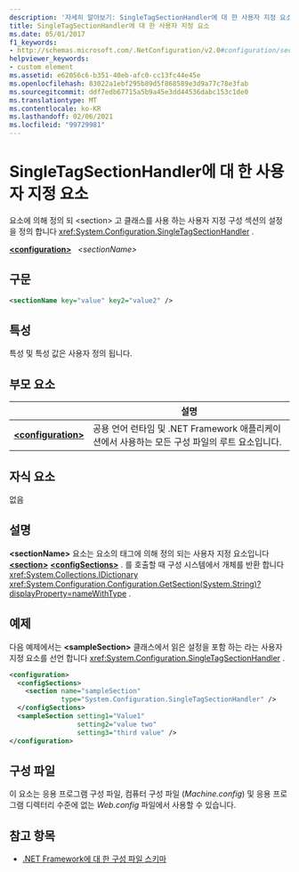 ```yaml
---
description: '자세히 알아보기: SingleTagSectionHandler에 대 한 사용자 지정 요소'
title: SingleTagSectionHandler에 대 한 사용자 지정 요소
ms.date: 05/01/2017
f1_keywords:
- http://schemas.microsoft.com/.NetConfiguration/v2.0#configuration/sectionName
helpviewer_keywords:
- custom element
ms.assetid: e62056c6-b351-40eb-afc0-cc13fc44e45e
ms.openlocfilehash: 83022a1ebf295b89d5f868589e3d9a77c78e3fab
ms.sourcegitcommit: ddf7edb67715a5b9a45e3dd44536dabc153c1de0
ms.translationtype: MT
ms.contentlocale: ko-KR
ms.lasthandoff: 02/06/2021
ms.locfileid: "99729981"
---
```

# <a name="custom-element-for-singletagsectionhandler"></a>SingleTagSectionHandler에 대 한 사용자 지정 요소

요소에 의해 정의 되 \<section> 고 클래스를 사용 하는 사용자 지정 구성 섹션의 설정을 정의 합니다 <xref:System.Configuration.SingleTagSectionHandler> .

[**\<configuration>**](configuration-element.md) &nbsp;&nbsp;*\<sectionName>*

## <a name="syntax"></a>구문

```xml
<sectionName key="value" key2="value2" />
```

## <a name="attributes"></a>특성

특성 및 특성 값은 사용자 정의 됩니다.

## <a name="parent-element"></a>부모 요소

|     | 설명 |
| --- | ----------- |
| [**\<configuration>**](configuration-element.md) | 공용 언어 런타임 및 .NET Framework 애플리케이션에서 사용하는 모든 구성 파일의 루트 요소입니다. |

## <a name="child-elements"></a>자식 요소

없음

## <a name="remarks"></a>설명

**\<sectionName>** 요소는 요소의 태그에 의해 정의 되는 사용자 지정 요소입니다 [**\<section>**](section-element.md) [**\<configSections>**](configsections-element-for-configuration.md) . 를 호출할 때 구성 시스템에서 개체를 반환 합니다 <xref:System.Collections.IDictionary> <xref:System.Configuration.Configuration.GetSection(System.String)?displayProperty=nameWithType> .

## <a name="example"></a>예제

다음 예제에서는 **\<sampleSection>** 클래스에서 읽은 설정을 포함 하는 라는 사용자 지정 요소를 선언 합니다 <xref:System.Configuration.SingleTagSectionHandler> .

```xml
<configuration>
  <configSections>
    <section name="sampleSection"
             type="System.Configuration.SingleTagSectionHandler" />
  </configSections>
  <sampleSection setting1="Value1"
                 setting2="value two"
                 setting3="third value" />
</configuration>
```

## <a name="configuration-file"></a>구성 파일

이 요소는 응용 프로그램 구성 파일, 컴퓨터 구성 파일 (*Machine.config*) 및 응용 프로그램 디렉터리 수준에 없는 *Web.config* 파일에서 사용할 수 있습니다.

## <a name="see-also"></a>참고 항목

- [.NET Framework에 대 한 구성 파일 스키마](index.md)
